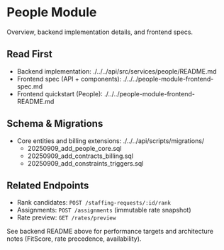 # People Module

Overview, backend implementation details, and frontend specs.

## Read First

- Backend implementation: ./../../api/src/services/people/README.md
- Frontend spec (API + components): ./../../people-module-frontend-spec.md
- Frontend quickstart (People): ./../../people-module-frontend-README.md

## Schema & Migrations

- Core entities and billing extensions: ./../../api/scripts/migrations/
  - 20250909_add_people_core.sql
  - 20250909_add_contracts_billing.sql
  - 20250909_add_constraints_triggers.sql

## Related Endpoints

- Rank candidates: `POST /staffing-requests/:id/rank`
- Assignments: `POST /assignments` (immutable rate snapshot)
- Rate preview: `GET /rates/preview`

See backend README above for performance targets and architecture notes (FitScore, rate precedence, availability).

